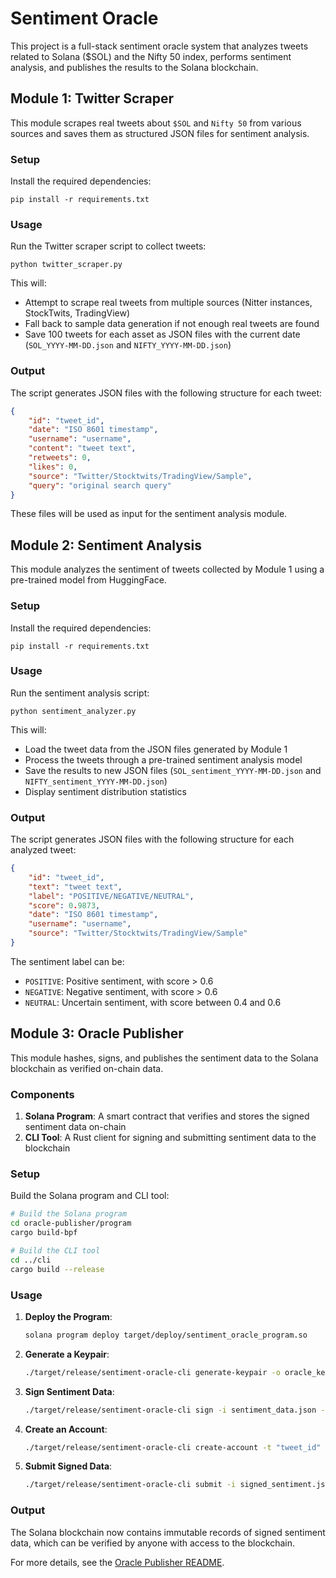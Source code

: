 # Sentiment Oracle

This project is a full-stack sentiment oracle system that analyzes tweets related to Solana ($SOL) and the Nifty 50 index, performs sentiment analysis, and publishes the results to the Solana blockchain.

## Module 1: Twitter Scraper

This module scrapes real tweets about `$SOL` and `Nifty 50` from various sources and saves them as structured JSON files for sentiment analysis.

### Setup

Install the required dependencies:

```
pip install -r requirements.txt
```

### Usage

Run the Twitter scraper script to collect tweets:

```
python twitter_scraper.py
```

This will:
- Attempt to scrape real tweets from multiple sources (Nitter instances, StockTwits, TradingView)
- Fall back to sample data generation if not enough real tweets are found
- Save 100 tweets for each asset as JSON files with the current date (`SOL_YYYY-MM-DD.json` and `NIFTY_YYYY-MM-DD.json`)

### Output

The script generates JSON files with the following structure for each tweet:

```json
{
    "id": "tweet_id",
    "date": "ISO 8601 timestamp",
    "username": "username",
    "content": "tweet text",
    "retweets": 0,
    "likes": 0,
    "source": "Twitter/Stocktwits/TradingView/Sample",
    "query": "original search query"
}
```

These files will be used as input for the sentiment analysis module.

## Module 2: Sentiment Analysis

This module analyzes the sentiment of tweets collected by Module 1 using a pre-trained model from HuggingFace.

### Setup

Install the required dependencies:

```
pip install -r requirements.txt
```

### Usage

Run the sentiment analysis script:

```
python sentiment_analyzer.py
```

This will:
- Load the tweet data from the JSON files generated by Module 1
- Process the tweets through a pre-trained sentiment analysis model
- Save the results to new JSON files (`SOL_sentiment_YYYY-MM-DD.json` and `NIFTY_sentiment_YYYY-MM-DD.json`)
- Display sentiment distribution statistics

### Output

The script generates JSON files with the following structure for each analyzed tweet:

```json
{
    "id": "tweet_id",
    "text": "tweet text",
    "label": "POSITIVE/NEGATIVE/NEUTRAL",
    "score": 0.9873,
    "date": "ISO 8601 timestamp",
    "username": "username",
    "source": "Twitter/Stocktwits/TradingView/Sample"
}
```

The sentiment label can be:
- `POSITIVE`: Positive sentiment, with score > 0.6
- `NEGATIVE`: Negative sentiment, with score > 0.6
- `NEUTRAL`: Uncertain sentiment, with score between 0.4 and 0.6 

## Module 3: Oracle Publisher

This module hashes, signs, and publishes the sentiment data to the Solana blockchain as verified on-chain data.

### Components

1. **Solana Program**: A smart contract that verifies and stores the signed sentiment data on-chain
2. **CLI Tool**: A Rust client for signing and submitting sentiment data to the blockchain

### Setup

Build the Solana program and CLI tool:

```bash
# Build the Solana program
cd oracle-publisher/program
cargo build-bpf

# Build the CLI tool
cd ../cli
cargo build --release
```

### Usage

1. **Deploy the Program**:
   ```bash
   solana program deploy target/deploy/sentiment_oracle_program.so
   ```

2. **Generate a Keypair**:
   ```bash
   ./target/release/sentiment-oracle-cli generate-keypair -o oracle_keypair.json
   ```

3. **Sign Sentiment Data**:
   ```bash
   ./target/release/sentiment-oracle-cli sign -i sentiment_data.json -o signed_sentiment.json
   ```

4. **Create an Account**:
   ```bash
   ./target/release/sentiment-oracle-cli create-account -t "tweet_id" -x "sample text" -u "username" -d "date" -s "source"
   ```

5. **Submit Signed Data**:
   ```bash
   ./target/release/sentiment-oracle-cli submit -i signed_sentiment.json -p <PROGRAM_ID> -a <ACCOUNT_PUBKEY>
   ```

### Output

The Solana blockchain now contains immutable records of signed sentiment data, which can be verified by anyone with access to the blockchain.

For more details, see the [Oracle Publisher README](oracle-publisher/README.md). 